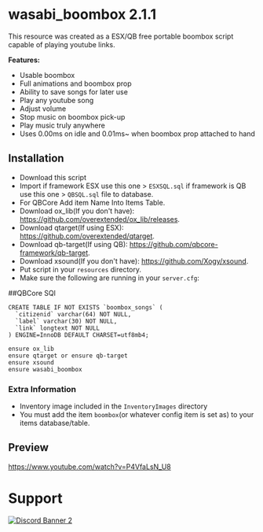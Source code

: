 # wasabi_boombox 2.1.1

This resource was created as a ESX/QB free portable boombox script capable of playing youtube links.

<b>Features:</b>
- Usable boombox
- Full animations and boombox prop
- Ability to save songs for later use
- Play any youtube song
- Adjust volume
- Stop music on boombox pick-up
- Play music truly anywhere
- Uses 0.00ms on idle and 0.01ms~ when boombox prop attached to hand


## Installation

- Download this script
- Import if framework ESX use this one > `ESXSQL.sql` if framework is QB use this one > `QBSQL.sql` file to database.
- For QBCore Add item Name Into Items Table.
- Download ox_lib(If you don't have): https://github.com/overextended/ox_lib/releases.
- Download qtarget(If using ESX): https://github.com/overextended/qtarget.
- Download qb-target(If using QB): https://github.com/qbcore-framework/qb-target.
- Download xsound(If you don't have): https://github.com/Xogy/xsound.
- Put script in your `resources` directory.
- Make sure the following are running in your `server.cfg`:

##QBCore SQl
```
CREATE TABLE IF NOT EXISTS `boombox_songs` (
  `citizenid` varchar(64) NOT NULL,
  `label` varchar(30) NOT NULL,
  `link` longtext NOT NULL
) ENGINE=InnoDB DEFAULT CHARSET=utf8mb4;
```

```
ensure ox_lib
ensure qtarget or ensure qb-target
ensure xsound
ensure wasabi_boombox
```

### Extra Information
- Inventory image included in the `InventoryImages` directory
- You must add the item `boombox`(or whatever config item is set as) to your items database/table.

## Preview
https://www.youtube.com/watch?v=P4VfaLsN_U8

# Support
<a href='https://discord.gg/79zjvy4JMs'>![Discord Banner 2](https://discordapp.com/api/guilds/1025493337031049358/widget.png?style=banner2)</a>
